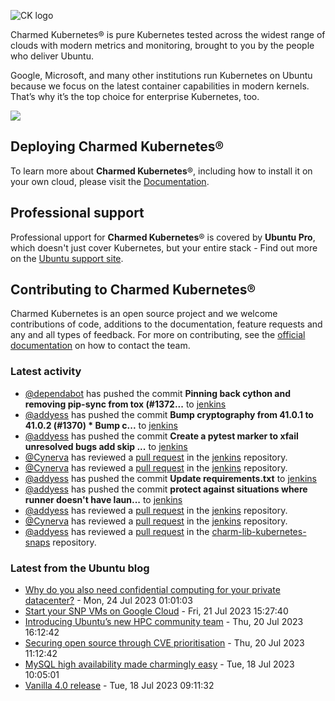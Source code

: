 ![CK logo](https://assets.ubuntu.com/v1/451d4cf4-Charmed+Kubernetes_RGB_onWhite_2022.svg)

Charmed Kubernetes® is pure Kubernetes tested across the widest range of clouds with modern metrics and monitoring, brought to you by the people who deliver Ubuntu.

Google, Microsoft, and many other institutions run Kubernetes on Ubuntu because we focus on the latest container capabilities in modern kernels. That’s why it’s the top choice for enterprise Kubernetes, too.

![](https://assets.ubuntu.com/v1/843c77b6-juju-at-a-glace.svg)

## Deploying Charmed Kubernetes®

To learn more about **Charmed Kubernetes**®, including how to install it on your own cloud, please visit the [Documentation][docs].

## Professional support

Professional upport for **Charmed Kubernetes**® is covered by **Ubuntu Pro**, which doesn't just cover Kubernetes, but your entire stack - Find out more on the [Ubuntu support site](https://ubuntu.com/support).

## Contributing to Charmed Kubernetes®

Charmed Kubernetes is an open source project and we welcome contributions of code, additions to the documentation, feature requests and any and all types of feedback. For more on contributing, see the [official documentation][get-in-touch] on how to contact the team.

<!-- LINKS -->
[docs]: https://ubuntu.com/kubernetes/docs
[get-in-touch]: https://ubuntu.com/kubernetes/docs/get-in-touch

### Latest activity

<!-- activity starts -->
 - [@dependabot](https://github.com/dependabot[bot]) has pushed the commit **Pinning back cython and removing pip-sync from tox (#1372...** to [jenkins](https://github.com/charmed-kubernetes/jenkins)
 - [@addyess](https://github.com/addyess) has pushed the commit **Bump cryptography from 41.0.1 to 41.0.2 (#1370)  * Bump c...** to [jenkins](https://github.com/charmed-kubernetes/jenkins)
 - [@addyess](https://github.com/addyess) has pushed the commit **Create a pytest marker to xfail unresolved bugs add skip ...** to [jenkins](https://github.com/charmed-kubernetes/jenkins)
 - [@Cynerva](https://github.com/Cynerva) has reviewed a [pull request](https://github.com/charmed-kubernetes/jenkins/pull/1377) in the [jenkins](https://github.com/charmed-kubernetes/jenkins) repository.
 - [@Cynerva](https://github.com/Cynerva) has reviewed a [pull request](https://github.com/charmed-kubernetes/jenkins/pull/1377) in the [jenkins](https://github.com/charmed-kubernetes/jenkins) repository.
 - [@addyess](https://github.com/addyess) has pushed the commit **Update requirements.txt** to [jenkins](https://github.com/charmed-kubernetes/jenkins)
 - [@addyess](https://github.com/addyess) has pushed the commit **protect against situations where runner doesn't have laun...** to [jenkins](https://github.com/charmed-kubernetes/jenkins)
 - [@addyess](https://github.com/addyess) has reviewed a [pull request](https://github.com/charmed-kubernetes/jenkins/pull/1377) in the [jenkins](https://github.com/charmed-kubernetes/jenkins) repository.
 - [@Cynerva](https://github.com/Cynerva) has reviewed a [pull request](https://github.com/charmed-kubernetes/jenkins/pull/1377) in the [jenkins](https://github.com/charmed-kubernetes/jenkins) repository.
 - [@addyess](https://github.com/addyess) has reviewed a [pull request](https://github.com/charmed-kubernetes/charm-lib-kubernetes-snaps/pull/2) in the [charm-lib-kubernetes-snaps](https://github.com/charmed-kubernetes/charm-lib-kubernetes-snaps) repository.
<!-- activity ends -->

<!-- roadmap starts -->

<!-- roadmap ends -->

### Latest from the Ubuntu blog

<!-- blog starts -->
* [Why do you also need confidential computing for your private datacenter?](https://ubuntu.com//blog/why-do-you-also-need-confidential-computing-for-your-private-datacenter) - Mon, 24 Jul 2023 01:01:03 
* [Start your SNP VMs on Google Cloud](https://ubuntu.com//blog/start-your-snp-vms-on-google-cloud) - Fri, 21 Jul 2023 15:27:40 
* [Introducing Ubuntu’s new HPC community team](https://ubuntu.com//blog/introducing-ubuntus-new-hpc-community-team) - Thu, 20 Jul 2023 16:12:42 
* [Securing open source through CVE prioritisation](https://ubuntu.com//blog/securing-open-source-through-cve-prioritisation) - Thu, 20 Jul 2023 11:12:42 
* [MySQL high availability made charmingly easy](https://ubuntu.com//blog/mysql-high-availability) - Tue, 18 Jul 2023 10:05:01 
* [Vanilla 4.0 release](https://ubuntu.com//blog/vanilla-4-0-release) - Tue, 18 Jul 2023 09:11:32 
<!-- blog ends -->
